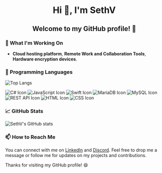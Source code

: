 # <p align="center">Hi 👋, I'm SethV</p>
## <p align="center">Welcome to my GitHub profile! 🎉</p>


### 🔭 What I'm Working On

- **Cloud hosting platform**, **Remote Work and Collaboration Tools**, **Hardware encryption devices**.

### 🌱 Programming Languages
![Top Langs](https://github-readme-stats.vercel.app/api/top-langs/?username=SVRECCO&show_icons=true&theme=onedark&layout=compact)

 ![C# Icon](https://img.shields.io/badge/C%23-239120?style=for-the-badge&logo=c-sharp)
 ![JavaScript Icon](https://img.shields.io/badge/JavaScript-F7DF1E?style=for-the-badge&logo=javascript&logoColor=black)
 ![Swift Icon](https://img.shields.io/badge/Swift-FFAC45?style=for-the-badge&logo=swift&logoColor=white)
 ![MariaDB Icon](https://img.shields.io/badge/MariaDB-003545?style=for-the-badge&logo=mariadb)
 ![MySQL Icon](https://img.shields.io/badge/MySQL-4479A1?style=for-the-badge&logo=mysql&logoColor=white)
 ![REST API Icon](https://img.shields.io/badge/REST%20API-0096D3?style=for-the-badge&logo=rest-api)
 ![HTML Icon](https://img.shields.io/badge/HTML-E34F26?style=for-the-badge&logo=html5&logoColor=white)
 ![CSS Icon](https://img.shields.io/badge/CSS-1572B6?style=for-the-badge&logo=css3&logoColor=white)

### 📈 GitHub Stats


![SethV's GitHub stats](https://github-readme-stats.vercel.app/api?username=SVRECCO&show_icons=true&theme=onedark&show=stars,commits,issues,contribs)

### 📫 How to Reach Me

You can connect with me on [LinkedIn](https://www.linkedin.com/in/therealsethv/) and [Discord](Discord.gg/SVRECCO). Feel free to drop me a message or follow me for updates on my projects and contributions.

Thanks for visiting my GitHub profile! 😄
